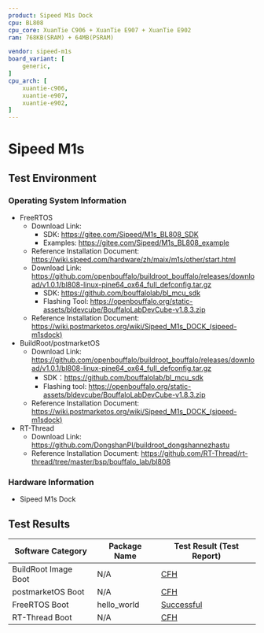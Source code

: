 ```yaml
---
product: Sipeed M1s Dock
cpu: BL808
cpu_core: XuanTie C906 + XuanTie E907 + XuanTie E902
ram: 768KB(SRAM) + 64MB(PSRAM)

vendor: sipeed-m1s
board_variant: [
    generic,
]
cpu_arch: [
    xuantie-c906,
    xuantie-e907,
    xuantie-e902,
]
---
```


# Sipeed M1s

## Test Environment

### Operating System Information

- FreeRTOS
  - Download Link:
    - SDK: https://gitee.com/Sipeed/M1s_BL808_SDK
    - Examples: https://gitee.com/Sipeed/M1s_BL808_example
  - Reference Installation Document: https://wiki.sipeed.com/hardware/zh/maix/m1s/other/start.html
  - Download Link: https://github.com/openbouffalo/buildroot_bouffalo/releases/download/v1.0.1/bl808-linux-pine64_ox64_full_defconfig.tar.gz
    - SDK: https://github.com/bouffalolab/bl_mcu_sdk
    - Flashing Tool: https://openbouffalo.org/static-assets/bldevcube/BouffaloLabDevCube-v1.8.3.zip
  - Reference Installation Document: https://wiki.postmarketos.org/wiki/Sipeed_M1s_DOCK_(sipeed-m1sdock)
- BuildRoot/postmarketOS
  - Download Link: https://github.com/openbouffalo/buildroot_bouffalo/releases/download/v1.0.1/bl808-linux-pine64_ox64_full_defconfig.tar.gz
    - SDK：https://github.com/bouffalolab/bl_mcu_sdk
    - Flashing tool: https://openbouffalo.org/static-assets/bldevcube/BouffaloLabDevCube-v1.8.3.zip
  - Reference Installation Document: https://wiki.postmarketos.org/wiki/Sipeed_M1s_DOCK_(sipeed-m1sdock)
- RT-Thread
  - Download Link: https://github.com/DongshanPI/buildroot_dongshannezhastu
  - Reference Installation Document: https://github.com/RT-Thread/rt-thread/tree/master/bsp/bouffalo_lab/bl808

### Hardware Information

- Sipeed M1s Dock

## Test Results

| Software Category    | Package Name | Test Result (Test Report) |
| -------------------- | ------------ | ------------------------- |
| BuildRoot Image Boot | N/A          | [CFH][BuildRoot]          |
| postmarketOS Boot    | N/A          | [CFH][pmOS]               |
| FreeRTOS Boot        | hello_world  | [Successful][FreeRTOS]    |
| RT-Thread Boot       | N/A          | [CFH][RT-Thread]          |

[BuildRoot]: ./BuildRoot/README.md
[RT-Thread]: ./RT-Thread/README.md
[pmOS]: ./pmOS/README.md
[FreeRTOS]: ./FreeRTOS/README.md
